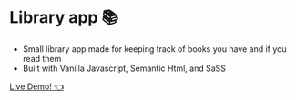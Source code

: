 # Library app 📚
- Small library app made for keeping track of books you have and if you read them
- Built with Vanilla Javascript, Semantic Html, and SaSS

[Live Demo! :point_left:](https://leonardo-vic3nte.github.io/library/)

